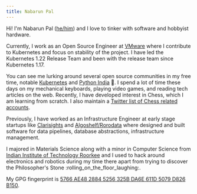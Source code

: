 ```yaml
---
title: Nabarun Pal
---
```


Hi! I'm Nabarun Pal ([he/him][pronoun]) and I love to tinker with software and hobbyist hardware.

Currently, I work as an Open Source Engineer at [VMware][vmware-tanzu] where I contribute to Kubernetes and focus on stability of the project. I have led the Kubernetes 1.22 Release Team and been with the release team since Kubernetes 1.17.

You can see me lurking around several open source communities in my free time, notable [Kubernetes][kubernetes] and [Python India][pythonindia] :sunflower:. I spend a lot of time these days on my mechanical keyboards, playing video games, and reading tech articles on the web. Recently, I have developed interest in Chess, which I am learning from scratch. I also maintain a [Twitter list of Chess related accounts][t-chess].

Previously, I have worked as an Infrastructure Engineer at early stage startups like [Clarisights][clarisights] and [Algoshelf/Rorodata][algoshelf] where designed and built software for data pipelines, database abstractions, infrastructure management.

I majored in Materials Science along with a minor in Computer Science from [Indian Institute of Technology Roorkee][iitr] and I used to hack around electronics and robotics during my time there apart from trying to discover the Philosopher's Stone :rolling_on_the_floor_laughing:.

My GPG fingerprint is [5766 AE48 2884 5256 325B DA6E 611D 5079 D826 B150][keybase].

[pronoun]: //pronoun.is/he
[vmware-tanzu]: //tanzu.vmware.com
[kubernetes]: //kubernetes.io
[pythonindia]: //github.com/pythonindia
[clarisights]: //clarisights.com
[algoshelf]: //github.com/rorodata
[iitr]: //iitr.ac.in
[keybase]: //keybase.io/nabarun
[t-chess]: https://twitter.com/i/lists/1413907332568817665

